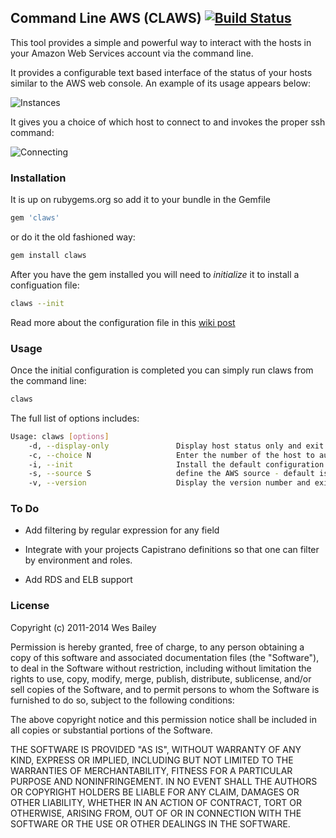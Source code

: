 ## Command Line AWS (CLAWS) [![Build Status](https://secure.travis-ci.org/wbailey/claws.png?branch=master)](http://travis-ci.org/wbailey/claws) 

This tool provides a simple and powerful way to interact with the hosts in your Amazon Web Services
account via the command line.

It provides a configurable text based interface of the status of your hosts similar to the AWS web
console.  An example of its usage appears below:

![Instances](http://i.imgur.com/xCr7x.png)

It gives you a choice of which host to connect to and invokes the proper ssh command:

![Connecting](http://i.imgur.com/b6ieS.png)

### Installation

It is up on rubygems.org so add it to your bundle in the Gemfile

```bash
gem 'claws'
```

or do it the old fashioned way:

```bash
gem install claws
```

After you have the gem installed you will need to _initialize_ it to install a configuation file:

```bash
claws --init
```

Read more about the configuration file in this [wiki post](https://github.com/wbailey/claws/wiki/Configuration-file)

### Usage

Once the initial configuration is completed you can simply run claws from the command line:

```bash
claws
```

The full list of options includes:

```bash
Usage: claws [options]
    -d, --display-only               Display host status only and exit
    -c, --choice N                   Enter the number of the host to automatically connect to
    -i, --init                       Install the default configuration file for the application
    -s, --source S                   define the AWS source - default is ec2
    -v, --version                    Display the version number and exit
```

### To Do

* Add filtering by regular expression for any field

* Integrate with your projects Capistrano definitions so that one can filter by environment and
  roles.

* Add RDS and ELB support

### License

Copyright (c) 2011-2014 Wes Bailey

Permission is hereby granted, free of charge, to any person obtaining a copy of this software and
associated documentation files (the "Software"), to deal in the Software without restriction,
including without limitation the rights to use, copy, modify, merge, publish, distribute,
sublicense, and/or sell copies of the Software, and to permit persons to whom the Software is
furnished to do so, subject to the following conditions:

The above copyright notice and this permission notice shall be included in all copies or substantial
portions of the Software.

THE SOFTWARE IS PROVIDED "AS IS", WITHOUT WARRANTY OF ANY KIND, EXPRESS OR IMPLIED, INCLUDING BUT
NOT LIMITED TO THE WARRANTIES OF MERCHANTABILITY, FITNESS FOR A PARTICULAR PURPOSE AND
NONINFRINGEMENT. IN NO EVENT SHALL THE AUTHORS OR COPYRIGHT HOLDERS BE LIABLE FOR ANY CLAIM, DAMAGES
OR OTHER LIABILITY, WHETHER IN AN ACTION OF CONTRACT, TORT OR OTHERWISE, ARISING FROM, OUT OF OR IN
CONNECTION WITH THE SOFTWARE OR THE USE OR OTHER DEALINGS IN THE SOFTWARE.
